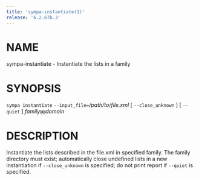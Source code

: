 ```yaml
---
title: 'sympa-instantiate(1)'
release: '6.2.67b.3'
---
```


# NAME

sympa-instantiate - Instantiate the lists in a family

# SYNOPSIS

`sympa instantiate` `--input_file=`_/path/to/file.xml_ \[ `--close_unknown` \] \[ `--quiet` \] _family_`@@`_domain_

# DESCRIPTION

Instantiate the lists described in the file.xml in specified family.
The family directory must exist; automatically close undefined lists in a
new instantiation if `--close_unknown` is specified; do not print report if
`--quiet` is specified.
